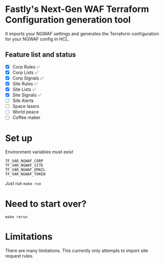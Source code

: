 # Fastly's Next-Gen WAF Terraform Configuration generation tool

It imports your NGWAF settings and generates the Terraform configuration for your NGWAF config in HCL.

## Feature list and status

- [x] Corp Rules    :white_check_mark:
- [x] Corp Lists    :white_check_mark:
- [x] Corp Signals  :white_check_mark:
- [x] Site Rules    :white_check_mark:
- [x] Site Lists    :white_check_mark:
- [x] Site Signals  :white_check_mark:
- [ ] Site Alerts   
- [ ] Space lasers
- [ ] World peace
- [ ] Coffee maker

# Set up
Environment variables must exist
```
TF_VAR_NGWAF_CORP
TF_VAR_NGWAF_SITE
TF_VAR_NGWAF_EMAIL
TF_VAR_NGWAF_TOKEN
```

Just run `make run`


# Need to start over?
`make rerun`

# Limitations
There are many limitations. This currently only attempts to import site request rules.
